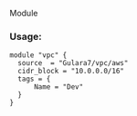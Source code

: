 Module

### Usage:
```
module "vpc" {
  source  = "Gulara7/vpc/aws"
  cidr_block = "10.0.0.0/16"
  tags = { 
      Name = "Dev"
  }
}
```